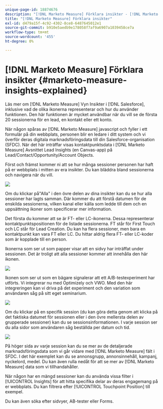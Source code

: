 ```yaml
---
unique-page-id: 18874676
description: "[!DNL Marketo Measure] Förklara insikter - [!DNL Marketo Measure] - Produktdokumentation"
title: "[!DNL Marketo Measure] Förklara insikter"
exl-id: d479a15f-4c92-4302-8ce8-6487645012e1
source-git-commit: b910e5aedb9e178058f7af9a6907a1039458ce7a
workflow-type: tm+mt
source-wordcount: '455'
ht-degree: 0%

---
```


# [!DNL Marketo Measure] Förklara insikter {#marketo-measure-insights-explained}

Läs mer om [!DNL Marketo Measure] Vyn Insikter i [!DNL Salesforce], inklusive vad de olika ikonerna representerar och hur du använder funktionen. Den här funktionen är mycket användbar när du vill se de första 20 sessionerna för en lead, en kontakt eller ett konto.

När någon spåras av [!DNL Marketo Measure] javascript och fyller i ett formulär på din webbplats, personen blir en ledare i ditt system och vi överför deras digitala marknadsföringsdata till din Salesforce-organisation (SFDC). När det här inträffar visas kontaktpunktsdata i [!DNL Marketo Measure] Avsnittet Lead Insights (en Canvas-app) på Lead/Contact/Opportunity/Account Objects.

Först och främst kommer ni att se hur många sessioner personen har haft på er webbplats i mitten av era insikter. Du kan bläddra bland sessionerna och navigera när du vill.

![](assets/1.png)

Om du klickar på&quot;Alla&quot; i den övre delen av dina insikter kan du se hur alla sessioner har lagts samman. Där kommer du att förstå datumen för de enskilda sessionerna, vilken kanal eller källa som ledde till dem och en uppsättning ikoner som specificerar mer information.

Det första du kommer att se är FT- eller LC-ikonerna. Dessa representerar kontaktpunktspositionen för de listade sessionerna. FT står för First Touch och LC står för Lead Creation. Du kan ha flera sessioner, men bara en kontaktpunkt kan vara FT eller LC. Du hittar aldrig flera FT- eller LC-koder som är kopplade till en person.

Ikonerna som ser ut som papper visar att en sidvy har inträffat under sessionen. Det är troligt att alla sessioner kommer att innehålla den här ikonen.

![](assets/2.png)

Ikonen som ser ut som en bägare signalerar att ett A/B-testexperiment har utförts. Vi integrerar nu med Optimizely och VWO. Med den här integreringen kan vi driva på det experiment och den variation som användaren såg på sitt eget seminarium.

![](assets/3.png)

Om du klickar på en specifik session (du kan göra detta genom att klicka på det faktiska datumet för sessionen eller i den övre mellersta delen av grupperade sessioner) kan du se sessionsinformationen. I varje session ser du alla sidor som användaren såg beställda per datum och tid.

![](assets/4.png)

På höger sida av varje session kan du se mer av de detaljerade marknadsföringsdata som vi går vidare med [!DNL Marketo Measure] fält i SFDC. I det här exemplet kan du se annonsgrupp, annonsinnehåll, kampanj, nyckelord, medel. Du kan även rulla nedåt för att se mer av [!DNL Marketo Measure] data som vi tillhandahåller.

När någon har en mängd sessioner kan du använda vissa filter i [!UICONTROL Insights] för att hitta specifika delar av deras engagemang på er webbplats. Du kan filtrera efter [!UICONTROL Touchpoint Position] till exempel.

Du kan även söka efter sidvyer, AB-tester eller Forms.

